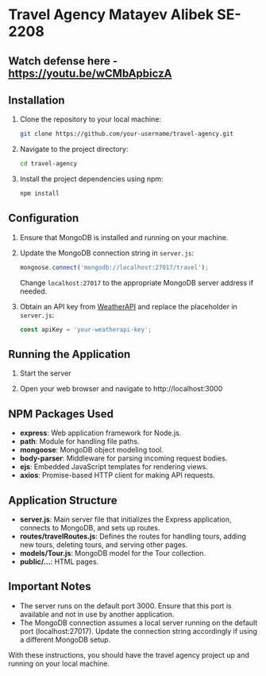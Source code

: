 # Travel Agency Matayev Alibek SE-2208

## Watch defense here - https://youtu.be/wCMbApbiczA

## Installation

1. Clone the repository to your local machine:

    ```bash
    git clone https://github.com/your-username/travel-agency.git
    ```

2. Navigate to the project directory:

    ```bash
    cd travel-agency
    ```

3. Install the project dependencies using npm:

    ```bash
    npm install
    ```

## Configuration

1. Ensure that MongoDB is installed and running on your machine.

2. Update the MongoDB connection string in `server.js`:

    ```javascript
    mongoose.connect('mongodb://localhost:27017/travel');
    ```

    Change `localhost:27017` to the appropriate MongoDB server address if needed.

3. Obtain an API key from [WeatherAPI](https://www.weatherapi.com/) and replace the placeholder in `server.js`:

    ```javascript
    const apiKey = 'your-weatherapi-key';
    ```

## Running the Application

1. Start the server

2. Open your web browser and navigate to http://localhost:3000

## NPM Packages Used

- **express**: Web application framework for Node.js.
- **path**: Module for handling file paths.
- **mongoose**: MongoDB object modeling tool.
- **body-parser**: Middleware for parsing incoming request bodies.
- **ejs**: Embedded JavaScript templates for rendering views.
- **axios**: Promise-based HTTP client for making API requests.

## Application Structure

- **server.js**: Main server file that initializes the Express application, connects to MongoDB, and sets up routes.
- **routes/travelRoutes.js**: Defines the routes for handling tours, adding new tours, deleting tours, and serving other pages.
- **models/Tour.js**: MongoDB model for the Tour collection.
- **public/...**: HTML pages.

## Important Notes

- The server runs on the default port 3000. Ensure that this port is available and not in use by another application.
- The MongoDB connection assumes a local server running on the default port (localhost:27017). Update the connection string accordingly if using a different MongoDB setup.

With these instructions, you should have the travel agency project up and running on your local machine.
